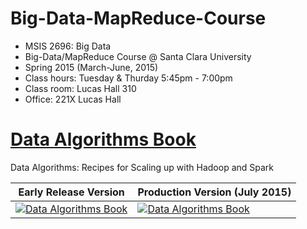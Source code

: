 Big-Data-MapReduce-Course
=========================
* MSIS 2696: Big Data
* Big-Data/MapReduce Course @ Santa Clara University
* Spring 2015 (March-June, 2015)
* Class hours: Tuesday & Thurday 5:45pm - 7:00pm
* Class room: Lucas Hall 310 
* Office: 221X Lucas Hall

[Data Algorithms Book](http://shop.oreilly.com/product/0636920033950.do)
======================
Data Algorithms: Recipes for Scaling up with Hadoop and Spark


Early Release Version                                                                              | Production Version (July 2015)
---------------------------------------------------------------------------------------------------|-------------------------------
[![Data Algorithms Book](https://github.com/mahmoudparsian/data-algorithms-book/misc/da_small.gif)](http://shop.oreilly.com/product/0636920033950.do)   | [![Data Algorithms Book](https://github.com/mahmoudparsian/data-algorithms-book/misc/da_book3.jpeg)](http://shop.oreilly.com/product/0636920033950.do)
 
 
